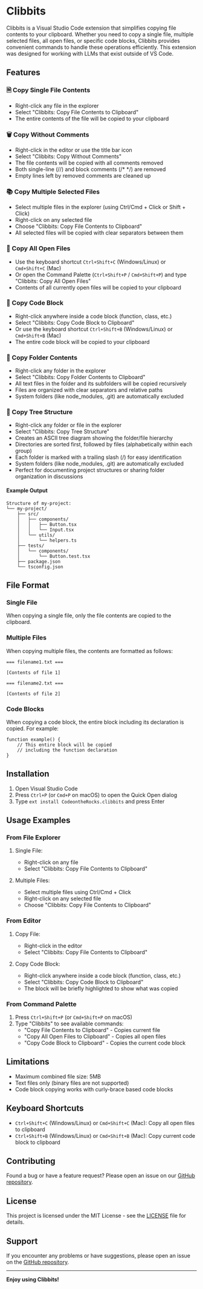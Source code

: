 # Clibbits

Clibbits is a Visual Studio Code extension that simplifies copying file contents to your clipboard. Whether you need to copy a single file, multiple selected files, all open files, or specific code blocks, Clibbits provides convenient commands to handle these operations efficiently. This extension was designed for working with LLMs that exist outside of VS Code.

## Features

### 🗎 Copy Single File Contents
- Right-click any file in the explorer
- Select "Clibbits: Copy File Contents to Clipboard"
- The entire contents of the file will be copied to your clipboard

### 🗑️ Copy Without Comments
- Right-click in the editor or use the title bar icon
- Select "Clibbits: Copy Without Comments"
- The file contents will be copied with all comments removed
- Both single-line (//) and block comments (/* */) are removed
- Empty lines left by removed comments are cleaned up

### 📚 Copy Multiple Selected Files
- Select multiple files in the explorer (using Ctrl/Cmd + Click or Shift + Click)
- Right-click on any selected file
- Choose "Clibbits: Copy File Contents to Clipboard"
- All selected files will be copied with clear separators between them

### 📂 Copy All Open Files
- Use the keyboard shortcut `Ctrl+Shift+C` (Windows/Linux) or `Cmd+Shift+C` (Mac)
- Or open the Command Palette (`Ctrl+Shift+P` / `Cmd+Shift+P`) and type "Clibbits: Copy All Open Files"
- Contents of all currently open files will be copied to your clipboard

### 🧩 Copy Code Block
- Right-click anywhere inside a code block (function, class, etc.)
- Select "Clibbits: Copy Code Block to Clipboard"
- Or use the keyboard shortcut `Ctrl+Shift+B` (Windows/Linux) or `Cmd+Shift+B` (Mac)
- The entire code block will be copied to your clipboard

### 📁 Copy Folder Contents
- Right-click any folder in the explorer
- Select "Clibbits: Copy Folder Contents to Clipboard"
- All text files in the folder and its subfolders will be copied recursively
- Files are organized with clear separators and relative paths
- System folders (like node_modules, .git) are automatically excluded

### 🌳 Copy Tree Structure
- Right-click any folder or file in the explorer
- Select "Clibbits: Copy Tree Structure"
- Creates an ASCII tree diagram showing the folder/file hierarchy
- Directories are sorted first, followed by files (alphabetically within each group)
- Each folder is marked with a trailing slash (/) for easy identification
- System folders (like node_modules, .git) are automatically excluded
- Perfect for documenting project structures or sharing folder organization in discussions

#### Example Output

```
Structure of my-project:
└── my-project/
    ├── src/
    │   ├── components/
    │   │   ├── Button.tsx
    │   │   └── Input.tsx
    │   └── utils/
    │       └── helpers.ts
    ├── tests/
    │   └── components/
    │       └── Button.test.tsx
    ├── package.json
    └── tsconfig.json
```

## File Format

### Single File
When copying a single file, only the file contents are copied to the clipboard.

### Multiple Files
When copying multiple files, the contents are formatted as follows:
```
=== filename1.txt ===

[Contents of file 1]

=== filename2.txt ===

[Contents of file 2]
```

### Code Blocks
When copying a code block, the entire block including its declaration is copied. For example:
```
function example() {
    // This entire block will be copied
    // including the function declaration
}
```

## Installation

1. Open Visual Studio Code
2. Press `Ctrl+P` (or `Cmd+P` on macOS) to open the Quick Open dialog
3. Type `ext install CodeontheRocks.clibbits` and press Enter

## Usage Examples

### From File Explorer
1. Single File:
   - Right-click on any file
   - Select "Clibbits: Copy File Contents to Clipboard"

2. Multiple Files:
   - Select multiple files using Ctrl/Cmd + Click
   - Right-click on any selected file
   - Choose "Clibbits: Copy File Contents to Clipboard"

### From Editor
1. Copy File:
   - Right-click in the editor
   - Select "Clibbits: Copy File Contents to Clipboard"

2. Copy Code Block:
   - Right-click anywhere inside a code block (function, class, etc.)
   - Select "Clibbits: Copy Code Block to Clipboard"
   - The block will be briefly highlighted to show what was copied

### From Command Palette
1. Press `Ctrl+Shift+P` (or `Cmd+Shift+P` on macOS)
2. Type "Clibbits" to see available commands:
   - "Copy File Contents to Clipboard" - Copies current file
   - "Copy All Open Files to Clipboard" - Copies all open files
   - "Copy Code Block to Clipboard" - Copies the current code block

## Limitations

- Maximum combined file size: 5MB
- Text files only (binary files are not supported)
- Code block copying works with curly-brace based code blocks

## Keyboard Shortcuts

- `Ctrl+Shift+C` (Windows/Linux) or `Cmd+Shift+C` (Mac): Copy all open files to clipboard
- `Ctrl+Shift+B` (Windows/Linux) or `Cmd+Shift+B` (Mac): Copy current code block to clipboard

## Contributing

Found a bug or have a feature request? Please open an issue on our [GitHub repository](https://github.com/jtmuller5/clibbits).

## License

This project is licensed under the MIT License - see the [LICENSE](LICENSE) file for details.

## Support

If you encounter any problems or have suggestions, please open an issue on the [GitHub repository](https://github.com/jtmuller5/clibbits).

---

**Enjoy using Clibbits!**